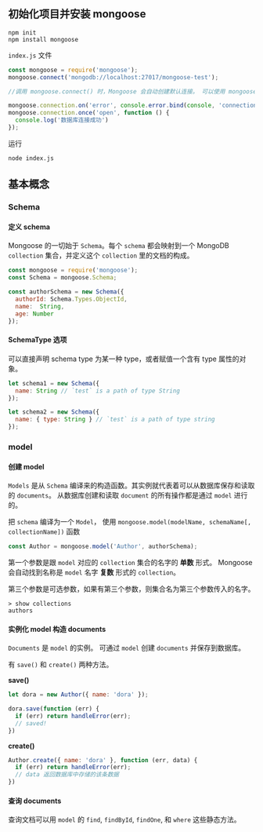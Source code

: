## 初始化项目并安装 mongoose

```
npm init
npm install mongoose
```

`index.js` 文件

```javascript
const mongoose = require('mongoose');
mongoose.connect('mongodb://localhost:27017/mongoose-test');

//调用 mongoose.connect() 时，Mongoose 会自动创建默认连接。 可以使用 mongoose.connection 访问默认连接。

mongoose.connection.on('error', console.error.bind(console, 'connection error:'));
mongoose.connection.once('open', function () {
  console.log('数据库连接成功')
});
```

运行

```
node index.js
```

## 基本概念

### Schema

#### 定义 schema

Mongoose 的一切始于 `Schema`。每个 `schema` 都会映射到一个 MongoDB `collection` 集合，并定义这个 `collection` 里的文档的构成。

```javascript
const mongoose = require('mongoose');
const Schema = mongoose.Schema;

const authorSchema = new Schema({
  authorId: Schema.Types.ObjectId,
  name:  String,
  age: Number
});
```

#### SchemaType 选项

可以直接声明 schema type 为某一种 type，或者赋值一个含有 type 属性的对象。

```javascript
let schema1 = new Schema({
  name: String // `test` is a path of type String
});

let schema2 = new Schema({
  name: { type: String } // `test` is a path of type string
});
```

### model

#### 创建 model

`Models` 是从 `Schema` 编译来的构造函数。其实例就代表着可以从数据库保存和读取的 `documents`。 从数据库创建和读取 `document` 的所有操作都是通过 `model` 进行的。

把 `schema` 编译为一个 `Model`， 使用 `mongoose.model(modelName, schemaName[, collectionName])` 函数

```javascript
const Author = mongoose.model('Author', authorSchema);
```

第一个参数是跟 `model` 对应的 `collection` 集合的名字的 **单数** 形式。 Mongoose 会自动找到名称是 `model` 名字 **复数** 形式的 `collection`。

第三个参数是可选参数，如果有第三个参数，则集合名为第三个参数传入的名字。

```
> show collections
authors
```

#### 实例化 model 构造 documents

`Documents` 是 `model` 的实例。 可通过 `model` 创建 `documents` 并保存到数据库。

有 `save()` 和 `create()` 两种方法。

**save()**

```javascript
let dora = new Author({ name: 'dora' });

dora.save(function (err) {
  if (err) return handleError(err);
  // saved!
})
```

**create()**

```javascript
Author.create({ name: 'dora' }, function (err, data) {
  if (err) return handleError(err);
  // data 返回数据库中存储的该条数据
})
```

#### 查询 documents

查询文档可以用 `model` 的 `find`, `findById`, `findOne`, 和 `where` 这些静态方法。











